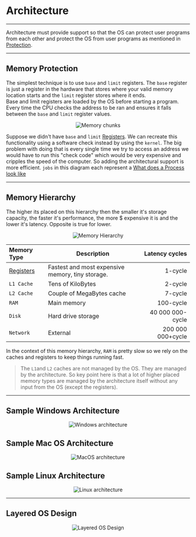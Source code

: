 # Architecture
<hr>

Architecture must provide support so that the OS can protect user programs from each other and protect the OS from user programs as mentioned in [Protection](Protection.md).
<hr>

## Memory Protection
The simplest technique is to use `base` and `limit` registers.
The `base` register is just a register in the hardware that stores where your valid memory location starts and the `limit` register stores where it ends.  
Base and limit registers are loaded by the OS before starting a program.
Every time the CPU checks the address to be ran and ensures it falls between the `base` and `limit` register values.

<p align="center">
	<img src="https://i.imgur.com/ENw4nSS.png" alt="Memory chunks">
</p>

Suppose we didn't have `base` and `limit` [Registers](Registers.md). We can recreate this functionality using a software check instead by using the `kernel`. The big problem with doing that is every single time we try to access an address we would have to run this "check code" which would be very expensive and cripples the speed of the computer. So adding the architectural support is more efficient. `jobs` in this diagram each represent a [What does a Process look like](Process.md#What-Does-A-Process-Look-Like)
<hr>

## Memory Hierarchy
The higher its placed on this hierarchy then the smaller it's storage capacity, the faster it's performance, the more $ expensive it is and the lower it's latency. Opposite is true for lower.

<p align="center">
	<img src="https://i.imgur.com/QevrsrR.png" alt="Memory Hierarchy">
</p>

Memory Type| Description| Latency cycles
:----------------|-------------|-------:
[Registers](Registers.md) | Fastest and most expensive memory, tiny storage.|1-cycle 
`L1 Cache` |Tens of KiloBytes|2-cycle
`L2 Cache` | Couple of MegaBytes cache|7-cycle
`RAM`| Main memory|100-cycle
`Disk` |Hard drive storage| 40 000 000-cycle
`Network` | External | 200 000 000+cycle

In the context of this memory hierarchy, `RAM` is pretty slow so we rely on the caches and registers to keep things running fast. 

>The `L1`and `L2` caches are not managed by the OS. They are managed by the architecture. 
>So key point here is that a lot of higher placed memory types are managed by the architecture itself without any input from the OS (except the registers).



<hr>

## Sample Windows Architecture

<p align="center">
	<img src="https://i.imgur.com/0NLUqYt.png" alt="Windows architecture">
</p>

## Sample Mac OS Architecture
<p align="center">
	<img src="https://i.imgur.com/uaCYrEx.png" alt="MacOS architecture">
</p>

## Sample Linux Architecture
<p align="center">
	<img src="https://applied-programming.github.io/Operating-Systems-Notes/images/linuxarch.png" alt="Linux architecture">
</p>
<hr>

## Layered OS Design

<p align="center">
	<img src="https://i.imgur.com/Luf0lW5.png" alt="Layered OS Design">
</p>
